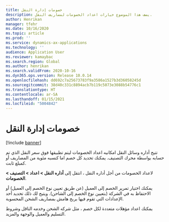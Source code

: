 ```yaml
---
title: خصومات إدارة النقل
description: يصف هذا الموضوع خيارات اعداد الخصومات لمصاريف النقل.
author: Henrikan
manager: tfehr
ms.date: 10/16/2020
ms.topic: article
ms.prod: ''
ms.service: dynamics-ax-applications
ms.technology: ''
audience: Application User
ms.reviewer: kamaybac
ms.search.region: Global
ms.author: henrikan
ms.search.validFrom: 2020-10-16
ms.dyn365.ops.version: Release 10.0.14
ms.openlocfilehash: dd692c7a25673783f9a3586a1527b3d36058245d
ms.sourcegitcommit: 38d40c331c8894acb7b119c5073e3088b54776c1
ms.translationtype: HT
ms.contentlocale: ar-SA
ms.lasthandoff: 01/15/2021
ms.locfileid: "5004842"
---
```

# <a name="transportation-management-discounts"></a>خصومات إدارة النقل

[!include [banner](../includes/banner.md)]

تتيح أداره وسائل النقل امكانيه اعداد الخصومات ليتم تطبيقها فوق سعر النقل الذي تم حسابه بواسطة محرك التصنيف. يمكنك تحديد كل خصم اما كنسبه مئوية من المصاريف أو كمبلغ ثابت.

لاعداد الخصومات من أجل أداره النقل ، انتقل إلى **أداره النقل \> اعداد \> التصنيف \> الخصومات**.

يمكنك اختيار تمرير الخصم إلى العميل (عن طريق تعيين نوع الخصم إلى العميل) أو الاحتفاظ به في الشركة (بتعيين نوع الخصم إلى الشاحن). ويتيح لك ذلك تحديد أحد الإعدادات التي تقوم فيها بربح هامش بمصاريف الشحن المحسوبة.

يمكنك اعداد مؤهلات متعددة لكل خصم ، مثل شركه الشحن وخدمه الناقل وشروط التسليم والعميل والوجهة والمزيد.
